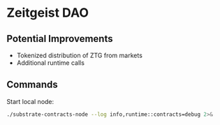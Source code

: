 # Zeitgeist DAO

## Potential Improvements
- Tokenized distribution of ZTG from markets
- Additional runtime calls

## Commands

Start local node:  

```bash
./substrate-contracts-node --log info,runtime::contracts=debug 2>&
```